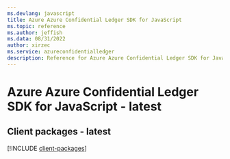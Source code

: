 ```yaml
---
ms.devlang: javascript
title: Azure Azure Confidential Ledger SDK for JavaScript
ms.topic: reference
ms.author: jeffish
ms.data: 08/31/2022
author: xirzec
ms.service: azureconfidentialledger
description: Reference for Azure Azure Confidential Ledger SDK for JavaScript
---
```

# Azure Azure Confidential Ledger SDK for JavaScript - latest

## Client packages - latest
[!INCLUDE [client-packages](azure-confidential-ledger-client-index.md)]